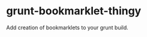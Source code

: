grunt-bookmarklet-thingy
========================

Add creation of bookmarklets to your grunt build.